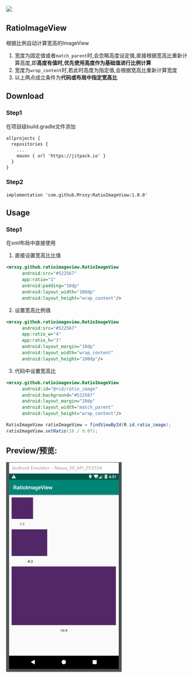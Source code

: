 [![](https://jitpack.io/v/Mrxxy/RatioImageView.svg)](https://jitpack.io/#Mrxxy/RatioImageView)
## RatioImageView
根据比例自动计算宽高的ImageView

1. 宽度为固定值或者`match_parent`时,会忽略高度设定值,直接根据宽高比重新计算高度,即**高度有值时,优先使用高度作为基础值进行比例计算**
2. 宽度为`wrap_content`时,若此时高度为指定值,会根据宽高比重新计算宽度
3. 以上两点成立条件为**代码或布局中指定宽高比**

## Download
### Step1
在项目级build.gradle文件添加
```
allprojects {
  repositories {
    ...
    maven { url 'https://jitpack.io' }
  }
}
```
### Step2
```
implementation 'com.github.Mrxxy:RatioImageView:1.0.0'
```

## Usage

### Step1
在xml布局中直接使用
1. 直接设置宽高比比值
```xml
<mrxxy.github.ratioimageview.RatioImageView
      android:src="#522567"
      app:ratio="1"
      android:padding="10dp"
      android:layout_width="100dp"
      android:layout_height="wrap_content"/>
```
2. 设置宽高比例值
```xml
<mrxxy.github.ratioimageview.RatioImageView
      android:src="#522567"
      app:ratio_w="4"
      app:ratio_h="3"
      android:layout_margin="10dp"
      android:layout_width="wrap_content"
      android:layout_height="100dp"/>
```
3. 代码中设置宽高比
```xml
<mrxxy.github.ratioimageview.RatioImageView
      android:id="@+id/ratio_image"
      android:background="#522567"
      android:layout_margin="10dp"
      android:layout_width="match_parent"
      android:layout_height="wrap_content"/>
```
```java
RatioImageView ratioImageView = findViewById(R.id.ratio_image);
ratioImageView.setRatio(16 / 9.0f);
```

## Preview/预览:
![preview_1](https://github.com/Mrxxy/RatioImageView/blob/master/art/screenshot_01.png)